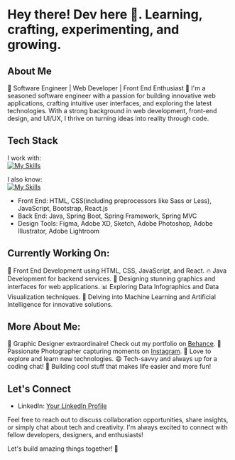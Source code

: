 # Hey there! Dev here 👋. Learning, crafting, experimenting, and growing.

## About Me
🌟 Software Engineer | Web Developer | Front End Enthusiast 🌟
I'm a seasoned software engineer with a passion for building innovative web applications, crafting intuitive user interfaces, and exploring the latest technologies. With a strong background in web development, front-end design, and UI/UX, I thrive on turning ideas into reality through code.

## Tech Stack
I work with:  
[![My Skills](https://skillicons.dev/icons?i=java,js,html,css,spring,postman,gradle,maven,mysql,vscode,react,linux,bash,figma,jenkins,docker&perline=8)](https://skillicons.dev)    

I also know:  
[![My Skills](https://skillicons.dev/icons?i=python,xd,ai,ae,kafka,bootstrap,svg,mongodb,unity,threejs&perline=5)](https://skillicons.dev)  
- Front End: HTML, CSS(including preprocessors like Sass or Less), JavaScript, Bootstrap, React.js
- Back End: Java, Spring Boot, Spring Framework, Spring MVC
- Design Tools: Figma, Adobe XD, Sketch, Adobe Photoshop, Adobe Illustrator, Adobe Lightroom
  
## Currently Working On:

🚀 Front End Development using HTML, CSS, JavaScript, and React.
🔥 Java Development for backend services.
🎨 Designing stunning graphics and interfaces for web applications.
📊 Exploring Data Infographics and Data Visualization techniques.
🤖 Delving into Machine Learning and Artificial Intelligence for innovative solutions.

## More About Me:

🎨 Graphic Designer extraordinaire! Check out my portfolio on [Behance](https://www.behance.net/DivyanshuSharma_DxS).
📸 Passionate Photographer capturing moments on [Instagram](https://www.instagram.com/dxs_films/).
🚀 Love to explore and learn new technologies.
😄 Tech-savvy and always up for a coding chat!
📱 Building cool stuff that makes life easier and more fun!

## Let's Connect

- LinkedIn: [Your LinkedIn Profile](https://www.linkedin.com/in/divyanshu-sharma-433263275/)

Feel free to reach out to discuss collaboration opportunities, share insights, or simply chat about tech and creativity. I'm always excited to connect with fellow developers, designers, and enthusiasts!

Let's build amazing things together! 🚀
